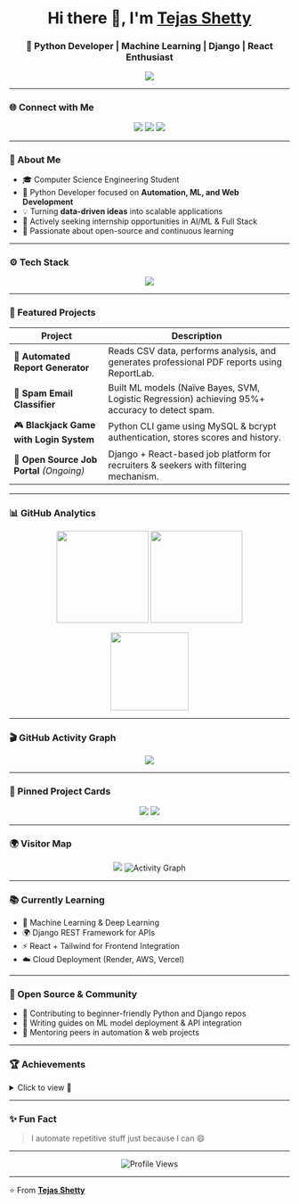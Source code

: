 <!-- 🌟 TEJAS KUMAR D | Interactive GitHub Profile -->

<h1 align="center">Hi there 👋, I'm <a href="https://tejas-ux257.github.io/personal-portfolio/" target="_blank">Tejas Shetty</a></h1>
<h3 align="center">🚀 Python Developer | Machine Learning | Django | React Enthusiast</h3>

<p align="center">
  <img src="https://readme-typing-svg.herokuapp.com?font=Fira+Code&size=22&pause=1000&color=00C0FF&center=true&vCenter=true&width=600&lines=Turning+ideas+into+automation+✨;Python+Developer+and+ML+Engineer+💻;Building+AI-powered+Web+Apps+with+Django+%26+React+🔥;Always+learning+and+creating+🚀">
</p>

---

### 🌐 Connect with Me  
<p align="center">
  <a href="https://tejas-ux257.github.io/personal-portfolio/" target="_blank"><img src="https://img.shields.io/badge/🌐_Portfolio-00C0FF?style=for-the-badge"></a>
  <a href="mailto:dtejasshetty257@gmail.com"><img src="https://img.shields.io/badge/📧_Email-dtejasshetty257%40gmail.com-red?style=for-the-badge"></a>
  <a href="https://linkedin.com/in/tejas-shetty"><img src="https://img.shields.io/badge/💼_LinkedIn-blue?style=for-the-badge&logo=linkedin"></a>
 
</p>

---

### 🧠 About Me  
- 🎓 Computer Science Engineering Student  
- 🐍 Python Developer focused on **Automation, ML, and Web Development**  
- 💡 Turning **data-driven ideas** into scalable applications  
- 💼 Actively seeking internship opportunities in AI/ML & Full Stack  
- 🧩 Passionate about open-source and continuous learning  

---

### ⚙️ Tech Stack  
<p align="center">
  <img src="https://skillicons.dev/icons?i=python,django,flask,react,html,css,,mysql,git,github,vscode," />
</p>

---

### 📘 Featured Projects  
| Project | Description |
|----------|--------------|
| 🧾 **Automated Report Generator** | Reads CSV data, performs analysis, and generates professional PDF reports using ReportLab. |
| 📧 **Spam Email Classifier** | Built ML models (Naïve Bayes, SVM, Logistic Regression) achieving 95%+ accuracy to detect spam. |
| 🎮 **Blackjack Game with Login System** | Python CLI game using MySQL & bcrypt authentication, stores scores and history. |
| 💼 **Open Source Job Portal** *(Ongoing)* | Django + React-based job platform for recruiters & seekers with filtering mechanism. |

---

### 📊 GitHub Analytics  
<p align="center">
  <img src="https://github-readme-stats.vercel.app/api?username=Tejas-ux257&show_icons=true&theme=tokyonight" height="165">
  <img src="https://github-readme-streak-stats.herokuapp.com/?user=Tejas-ux257&theme=tokyonight" height="165">
</p>

<p align="center">
  <img src="https://github-readme-stats.vercel.app/api/top-langs/?username=Tejas-ux257&layout=compact&theme=tokyonight" height="140">
</p>

---

### 🎬 GitHub Activity Graph  
<p align="center">
  <img src="https://github-readme-activity-graph.vercel.app/graph?username=Tejas-ux257&bg_color=1a1b27&color=00bfff&line=00bfff&point=ffffff&area=true&hide_border=true" />
</p>

---

### 💼 Pinned Project Cards  
<p align="center">
  <a href="https://github.com/Tejas-ux257/Spam-email-detection"><img src="https://github-readme-stats.vercel.app/api/pin/?username=Tejas-ux257&repo=Spam-email-detection&theme=tokyonight"></a>
  <a href="https://github.com/Tejas-ux257/automated-pdf-generator"><img src="https://github-readme-stats.vercel.app/api/pin/?username=Tejas-ux257&repo=automated-pdf-generator&theme=tokyonight"></a>
</p>

---

### 🌍 Visitor Map  
<p align="center">
  <img src="https://github-profile-summary-cards.vercel.app/api/cards/profile-details?username=Tejas-ux257&theme=tokyonight">
  <img src="https://github.com/ashutosh00710/github-readme-activity-graph/blob/master/graph/Tejas-ux257.svg" alt="Activity Graph">
</p>

---

### 📚 Currently Learning  
- 🤖 Machine Learning & Deep Learning  
- 🌍 Django REST Framework for APIs  
- ⚡ React + Tailwind for Frontend Integration  
- ☁️ Cloud Deployment (Render, AWS, Vercel)

---

### 🤝 Open Source & Community  
- 🧩 Contributing to beginner-friendly Python and Django repos  
- 💬 Writing guides on ML model deployment & API integration  
- 🎯 Mentoring peers in automation & web projects  

---

### 🏆 Achievements  
<details>
<summary>Click to view 🥇</summary>

- 🥇 Completed **CODTECH Internship** – Python Automation & ML Projects  
- 🚀 Developed **10+ Real-world Projects** in Python, ML, and Web Tech  
- 👨‍🏫 Conducted college workshop on “Intro to Python and AI Automation”  
- 📈 Consistent academic performer in Computer Science Engineering  

</details>

---

### ✨ Fun Fact  
> I automate repetitive stuff just because I can 😄  

---

<p align="center">
  <img src="https://komarev.com/ghpvc/?username=Tejas-ux257&label=Profile%20Views&color=blue&style=flat-square" alt="Profile Views"/>
</p>

---

⭐️ From [**Tejas Shetty**](https://tejas-ux257.github.io/personal-portfolio/)

